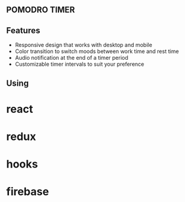 
## POMODRO TIMER


## Features

- Responsive design that works with desktop and mobile
- Color transition to switch moods between work time and rest time
- Audio notification at the end of a timer period
- Customizable timer intervals to suit your preference

## Using

# react 
# redux
# hooks
# firebase

